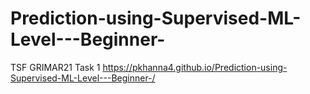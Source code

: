 # Prediction-using-Supervised-ML-Level---Beginner-
TSF GRIMAR21 Task 1 
https://pkhanna4.github.io/Prediction-using-Supervised-ML-Level---Beginner-/
